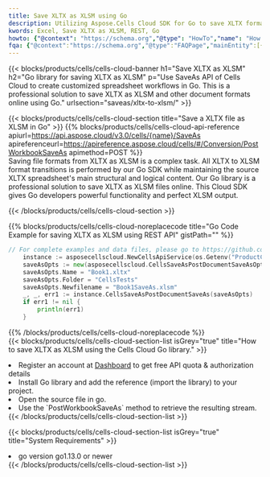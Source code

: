 ```yaml
---
title: Save XLTX as XLSM using Go 
description: Utilizing Aspose.Cells Cloud SDK for Go to save XLTX format file as XLSM format file. 
kwords: Excel, Save XLTX as XLSM, REST, Go
howto: {"@context": "https://schema.org","@type": "HowTo","name": "How to save XLTX as XLSM using the Cells Cloud Go library.","description": "How to save XLTX as XLSM using the Cells Cloud Go library.","image": {"@type": "ImageObject"},"url": "/go/saveas/xltx-to-xlsm/","step": [{ "@type": "HowToStep","name": "How to save XLTX as XLSM using the Cells Cloud Go library. step 1", "image": {"@type": "ImageObject",},"url": "/go/saveas/xltx-to-xlsm/","text": "Register an account at <a href='https://dashboard.aspose.cloud/'>Dashboard</a> to get free API quota & authorization details",},{ "@type": "HowToStep","name": "How to save XLTX as XLSM using the Cells Cloud Go library. step 1", "image": {"@type": "ImageObject",},"url": "/go/saveas/xltx-to-xlsm/","text": "Install Go library and add the reference (import the library) to your project.",},{ "@type": "HowToStep","name": "How to save XLTX as XLSM using the Cells Cloud Go library. step 1", "image": {"@type": "ImageObject",},"url": "/go/saveas/xltx-to-xlsm/","text": "Open the source file in go.",},{ "@type": "HowToStep","name": "How to save XLTX as XLSM using the Cells Cloud Go library. step 1", "image": {"@type": "ImageObject",},"url": "/go/saveas/xltx-to-xlsm/","text": "Use the `PostWorkbookSaveAs` method to retrieve the resulting stream.",}, ],"supply": {"@type": "HowToSupply","name": "document"},"tool": [{"@type": "HowToTool","name": "Goland, Visual Studio Code, Eclipse"},{"@type": "HowToTool","name": "Aspose Cells"}],"totalTime": "PT6M"}
fqa: {"@context":"https://schema.org","@type":"FAQPage","mainEntity":[{"@type":"Question","name":"Why save file as other formats file in C# using REST API?","acceptedAnswer":{"@type":"Answer","text":"Documents are encoded in many ways, and some files may be incompatible with the software you use. To open and read such files, just save them as appropriate file formats.<br/><ol><li>Install .NET SDK and add the reference (import the library) to your project.</li><li>Open the source file in C# using REST API.</li><li>Call the PostWorkbookSaveAsRequest() method, passing an output filename with required extension.</li><li>Get the result of save as a separate file.</li></ol>"}},{"@type":"Question","name":"What file formats can I save as with your C# library?","acceptedAnswer":{"@type":"Answer","text":"We support a variety of file formats for conversion using .NET library, including XLSX, Excel, xls , PDF, CSV, HTML, Markdown, XML, PNG, JPG, TIFF, Json, TXT and many more."}},{"@type":"Question","name":"What is the maximum allowed file size for conversion using this .NET library?","acceptedAnswer":{"@type":"Answer","text":"There are no file size limits for format conversions using .NET library."}}]}
---
```



{{< blocks/products/cells/cells-cloud-banner h1="Save XLTX as XLSM" h2="Go library for saving XLTX as XLSM" p="Use SaveAs API of Cells Cloud to create customized spreadsheet workflows in Go. This is a professional solution to save XLTX as XLSM and other document formats online using Go." urlsection="saveas/xltx-to-xlsm/" >}}

{{< blocks/products/cells/cells-cloud-section  title="Save a XLTX file as XLSM in Go" >}}
{{% blocks/products/cells/cells-cloud-api-reference  apiurl=https://api.aspose.cloud/v3.0/cells/{name}/SaveAs  apireferenceurl=https://apireference.aspose.cloud/cells/#/Conversion/PostWorkbookSaveAs  apimethod=POST %}}
<br/>
Saving file formats from XLTX as XLSM is a complex task. All XLTX to XLSM format transitions is performed by our Go SDK while maintaining the source XLTX spreadsheet's main structural and logical content. Our Go library is a professional solution to save XLTX as XLSM files online. This Cloud SDK gives Go developers powerful functionality and perfect XLSM output.

{{< /blocks/products/cells/cells-cloud-section >}}

{{% blocks/products/cells/cells-cloud-noreplacecode title="Go Code Example for saving XLTX as XLSM using REST API" gistPath="" %}}
  
```go
// For complete examples and data files, please go to https://github.com/aspose-cells-cloud/aspose-cells-cloud-go/
    instance := asposecellscloud.NewCellsApiService(os.Getenv("ProductClientId"), os.Getenv("ProductClientSecret"))
    saveAsOpts := new(asposecellscloud.CellsSaveAsPostDocumentSaveAsOpts)
    saveAsOpts.Name = "Book1.xltx"
    saveAsOpts.Folder = "CellsTests"
    saveAsOpts.Newfilename = "Book1SaveAs.xlsm"
    _, _, err1 := instance.CellsSaveAsPostDocumentSaveAs(saveAsOpts)
    if err1 != nil {
	    println(err1)
    }
```
  
{{% /blocks/products/cells/cells-cloud-noreplacecode  %}}
<br/>
{{< blocks/products/cells/cells-cloud-section-list isGrey="true"  title="How to save XLTX as XLSM using the Cells Cloud Go library." >}}
<li>Register an account at <a href="https://dashboard.aspose.cloud/">Dashboard</a> to get free API quota & authorization details</li>
<li>Install Go library and add the reference (import the library) to your project.</li>
<li>Open the source file in go.</li>
<li>Use the `PostWorkbookSaveAs` method to retrieve the resulting stream.</li>
{{< /blocks/products/cells/cells-cloud-section-list >}}

{{< blocks/products/cells/cells-cloud-section-list isGrey="true"  title="System Requirements" >}}
<li>go version go1.13.0 or newer</li>
{{< /blocks/products/cells/cells-cloud-section-list >}}
